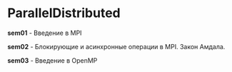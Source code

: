 # ParallelDistributed

**sem01** - Введение в MPI

**sem02** - Блокирующие и асинхронные операции в MPI. Закон Амдала.

**sem03** - Введение в OpenMP
